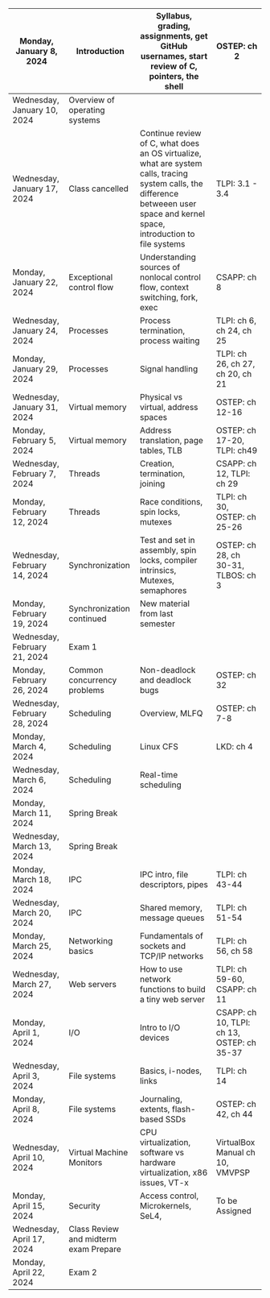 | Monday, January 8, 2024      | Introduction                          | Syllabus, grading, assignments, get GitHub usernames, start review of C, pointers, the shell                                                                                     | OSTEP: ch 2                                |
| ---------------------------- | ------------------------------------- | -------------------------------------------------------------------------------------------------------------------------------------------------------------------------------- | ------------------------------------------ |
| Wednesday, January 10, 2024  | Overview of operating systems         |                                                                                                                                                                                  |                                            |
| Wednesday, January 17, 2024  | Class cancelled                       | Continue review of C, what does an OS virtualize, what are system calls, tracing system calls, the difference betweeen user space and kernel space, introduction to file systems | TLPI: 3.1 - 3.4                            |
| Monday, January 22, 2024     | Exceptional control flow              | Understanding sources of nonlocal control flow, context switching, fork, exec                                                                                                    | CSAPP: ch 8                                |
| Wednesday, January 24, 2024  | Processes                             | Process termination, process waiting                                                                                                                                             | TLPI: ch 6, ch 24, ch 25                   |
| Monday, January 29, 2024     | Processes                             | Signal handling                                                                                                                                                                  | TLPI: ch 26, ch 27, ch 20, ch 21           |
| Wednesday, January 31, 2024  | Virtual memory                        | Physical vs virtual, address spaces                                                                                                                                              | OSTEP: ch 12-16                            |
| Monday, February 5, 2024     | Virtual memory                        | Address translation, page tables, TLB                                                                                                                                            | OSTEP: ch 17-20, TLPI: ch49                |
| Wednesday, February 7, 2024  | Threads                               | Creation, termination, joining                                                                                                                                                   | CSAPP: ch 12, TLPI: ch 29                  |
| Monday, February 12, 2024    | Threads                               | Race conditions, spin locks, mutexes                                                                                                                                             | TLPI: ch 30, OSTEP: ch 25-26               |
| Wednesday, February 14, 2024 | Synchronization                       | Test and set in assembly, spin locks, compiler intrinsics, Mutexes, semaphores                                                                                                   | OSTEP: ch 28, ch 30-31, TLBOS: ch 3        |
| Monday, February 19, 2024    | Synchronization continued             | New material from last semester                                                                                                                                                  |                                            |
| Wednesday, February 21, 2024 | Exam 1                                |                                                                                                                                                                                  |                                            |
| Monday, February 26, 2024    | Common concurrency problems           | Non-deadlock and deadlock bugs                                                                                                                                                   | OSTEP: ch 32                               |
| Wednesday, February 28, 2024 | Scheduling                            | Overview, MLFQ                                                                                                                                                                   | OSTEP: ch 7-8                              |
| Monday, March 4, 2024        | Scheduling                            | Linux CFS                                                                                                                                                                        | LKD: ch 4                                  |
| Wednesday, March 6, 2024     | Scheduling                            | Real-time scheduling                                                                                                                                                             |                                            |
| Monday, March 11, 2024       | Spring Break                          |                                                                                                                                                                                  |                                            |
| Wednesday, March 13, 2024    | Spring Break                          |                                                                                                                                                                                  |                                            |
| Monday, March 18, 2024       | IPC                                   | IPC intro, file descriptors, pipes                                                                                                                                               | TLPI: ch 43-44                             |
| Wednesday, March 20, 2024    | IPC                                   | Shared memory, message queues                                                                                                                                                    | TLPI: ch 51-54                             |
| Monday, March 25, 2024       | Networking basics                     | Fundamentals of sockets and TCP/IP networks                                                                                                                                      | TLPI: ch 56, ch 58                         |
| Wednesday, March 27, 2024    | Web servers                           | How to use network functions to build a tiny web server                                                                                                                          | TLPI: ch 59-60, CSAPP: ch 11               |
| Monday, April 1, 2024        | I/O                                   | Intro to I/O devices                                                                                                                                                             | CSAPP: ch 10, TLPI: ch 13, OSTEP: ch 35-37 |
| Wednesday, April 3, 2024     | File systems                          | Basics, i-nodes, links                                                                                                                                                           | TLPI: ch 14                                |
| Monday, April 8, 2024        | File systems                          | Journaling, extents, flash-based SSDs                                                                                                                                            | OSTEP: ch 42, ch 44                        |
| Wednesday, April 10, 2024    | Virtual Machine Monitors              | CPU virtualization, software vs hardware virtualization, x86 issues, VT-x                                                                                                        | VirtualBox Manual ch 10, VMVPSP            |
| Monday, April 15, 2024       | Security                              | Access control, Microkernels, SeL4,                                                                                                                                              | To be Assigned                             |
| Wednesday, April 17, 2024    | Class Review and midterm exam Prepare |                                                                                                                                                                                  |                                            |
| Monday, April 22, 2024       | Exam 2                                |                                                                                                                                                                                  |                                            |
